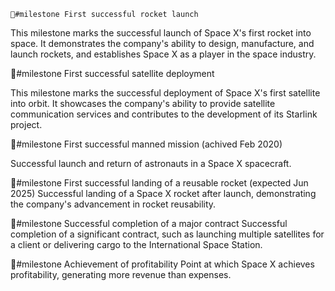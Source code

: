     🏁#milestone First successful rocket launch

This milestone marks the successful launch of Space X's first rocket into space. It demonstrates the company's ability to design, manufacture, and launch rockets, and establishes Space X as a player in the space industry.

🏁#milestone First successful satellite deployment

This milestone marks the successful deployment of Space X's first satellite into orbit. It showcases the company's ability to provide satellite communication services and contributes to the development of its Starlink project.

🏁#milestone First successful manned mission (achived Feb 2020)

Successful launch and return of astronauts in a Space X spacecraft.

🏁#milestone First successful landing of a reusable rocket (expected Jun 2025)
Successful landing of a Space X rocket after launch, demonstrating the company's advancement in rocket reusability.

🏁#milestone Successful completion of a major contract
Successful completion of a significant contract, such as launching multiple satellites for a client or delivering cargo to the International Space Station.

🏁#milestone Achievement of profitability
Point at which Space X achieves profitability, generating more revenue than expenses.



